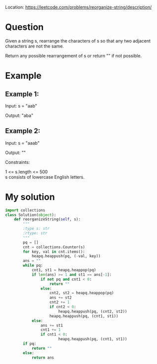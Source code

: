 Location: https://leetcode.com/problems/reorganize-string/description/
# Question
Given a string s, rearrange the characters of s so that any two adjacent characters are not the same.

Return any possible rearrangement of s or return "" if not possible.
 
# Example

## Example 1:

Input: s = "aab"

Output: "aba"

## Example 2:

Input: s = "aaab"

Output: ""

Constraints:

1 <= s.length <= 500\
s consists of lowercase English letters.
 

# My solution 
```python
import collections
class Solution(object):
    def reorganizeString(self, s):
        """
        :type s: str
        :rtype: str
        """
        pq = []
        cnt = collections.Counter(s)
        for key, val in cnt.items():
            heapq.heappush(pq, (-val, key))
        ans = ""
        while pq:
            cnt1, st1 = heapq.heappop(pq)
            if len(ans) >= 1 and st1 == ans[-1]:
                if not pq and cnt1 < 0:
                    return ""
                else:
                    cnt2, st2 = heapq.heappop(pq)
                    ans += st2
                    cnt2 += 1
                    if cnt2 < 0:
                        heapq.heappush(pq, (cnt2, st2))
                    heapq.heappush(pq, (cnt1, st1))
            else:
                ans += st1
                cnt1 += 1
                if cnt1 < 0:
                        heapq.heappush(pq, (cnt1, st1))
        if pq:
            return ""
        else:
            return ans
        
```
